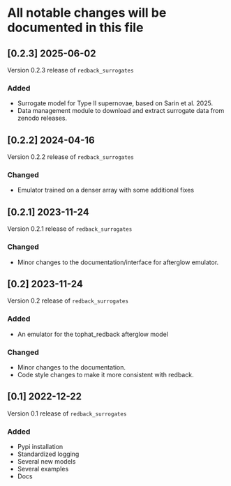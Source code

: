# All notable changes will be documented in this file

## [0.2.3] 2025-06-02
Version 0.2.3 release of `redback_surrogates`

### Added
- Surrogate model for Type II supernovae, based on Sarin et al. 2025.
- Data management module to download and extract surrogate data from zenodo releases.

## [0.2.2] 2024-04-16
Version 0.2.2 release of `redback_surrogates`

### Changed
- Emulator trained on a denser array with some additional fixes

## [0.2.1] 2023-11-24
Version 0.2.1 release of `redback_surrogates`

### Changed
- Minor changes to the documentation/interface for afterglow emulator.

## [0.2] 2023-11-24
Version 0.2 release of `redback_surrogates`

### Added 
- An emulator for the tophat_redback afterglow model

### Changed
- Minor changes to the documentation.
- Code style changes to make it more consistent with redback.

## [0.1] 2022-12-22
Version 0.1 release of `redback_surrogates`

### Added
- Pypi installation
- Standardized logging 
- Several new models
- Several examples 
- Docs